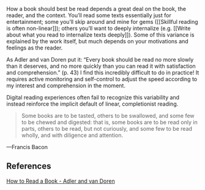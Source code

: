 How a book should best be read depends a great deal on the book, the reader, and the context. You’ll read some texts essentially just for entertainment; some you’ll skip around and mine for gems ([[Skillful reading is often non-linear]]); others you’ll want to deeply internalize (e.g. [[Write about what you read to internalize texts deeply]]). Some of this variance is explained by the work itself, but much depends on your motivations and feelings as the reader.

As Adler and van Doren put it: “Every book should be read no more slowly than it deserves, and no more quickly than you can read it with satisfaction and comprehension.” (p. 43) I find this incredibly difficult to do in practice! It requires active monitoring and self-control to adjust the speed according to my interest and comprehension in the moment.

Digital reading experiences often fail to recognize this variability and instead reinforce the implicit default of linear, completionist reading.

> Some books are to be tasted, others to be swallowed, and some few to be chewed and digested: that is, some books are to be read only in parts, others to be read, but not curiously, and some few to be read wholly, and with diligence and attention.

—Francis Bacon

## References

[How to Read a Book - Adler and van Doren](https://notes.andymatuschak.org/zFSbY4oPcbeKpotrJVf1A8P)